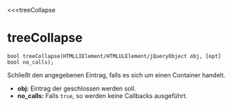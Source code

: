 ﻿<<<treeCollapse

# treeCollapse

```fnpreview
bool treeCollapse(HTMLLIElement/HTMLULElement/jQueryObject obj, [opt] bool no_calls);
```
Schließt den angegebenen Eintrag, falls es sich um einen Container handelt.

* **obj:**
  Eintrag der geschlossen werden soll.
* **no_calls:**
  Falls ```true```, so werden keine Callbacks ausgeführt.